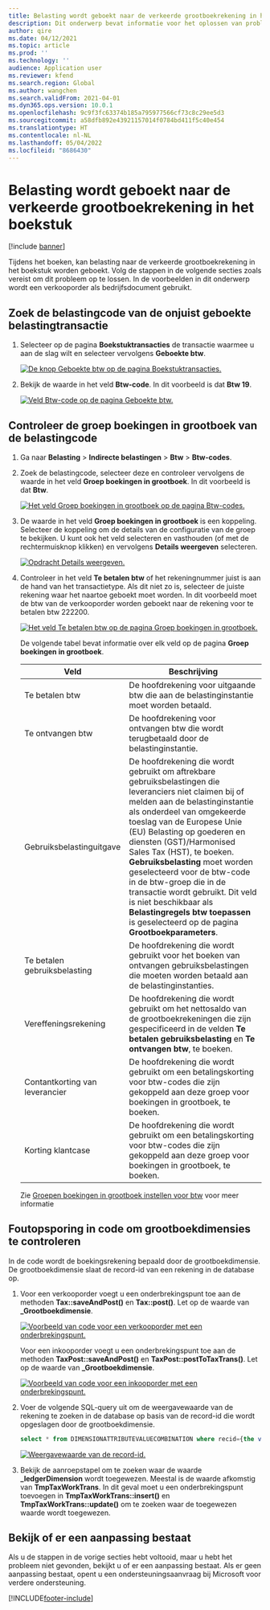 ```yaml
---
title: Belasting wordt geboekt naar de verkeerde grootboekrekening in het boekstuk
description: Dit onderwerp bevat informatie voor het oplossen van problemen die kunnen helpen wanneer belasting is geboekt naar de verkeerde grootboekrekening in het boekstuk.
author: qire
ms.date: 04/12/2021
ms.topic: article
ms.prod: ''
ms.technology: ''
audience: Application user
ms.reviewer: kfend
ms.search.region: Global
ms.author: wangchen
ms.search.validFrom: 2021-04-01
ms.dyn365.ops.version: 10.0.1
ms.openlocfilehash: 9c9f3fc63374b185a795977566cf73c8c29ee5d3
ms.sourcegitcommit: a58dfb892e43921157014f0784bd411f5c40e454
ms.translationtype: HT
ms.contentlocale: nl-NL
ms.lasthandoff: 05/04/2022
ms.locfileid: "8686430"
---
```

# <a name="tax-is-posted-to-the-wrong-ledger-account-in-the-voucher"></a>Belasting wordt geboekt naar de verkeerde grootboekrekening in het boekstuk

[!include [banner](../includes/banner.md)]

Tijdens het boeken, kan belasting naar de verkeerde grootboekrekening in het boekstuk worden geboekt. Volg de stappen in de volgende secties zoals vereist om dit probleem op te lossen. In de voorbeelden in dit onderwerp wordt een verkooporder als bedrijfsdocument gebruikt.

## <a name="find-the-tax-code-of-the-incorrectly-posted-tax-transaction"></a>Zoek de belastingcode van de onjuist geboekte belastingtransactie

1. Selecteer op de pagina **Boekstuktransacties** de transactie waarmee u aan de slag wilt en selecteer vervolgens **Geboekte btw**.

    [![De knop Geboekte btw op de pagina Boekstuktransacties.](./media/tax-posted-to-wrong-ledger-account-Picture1.png)](./media/tax-posted-to-wrong-ledger-account-Picture1.png)

2. Bekijk de waarde in het veld **Btw-code**. In dit voorbeeld is dat **Btw 19**.

    [![Veld Btw-code op de pagina Geboekte btw.](./media/tax-posted-to-wrong-ledger-account-Picture2.png)](./media/tax-posted-to-wrong-ledger-account-Picture2.png)

## <a name="check-the-ledger-posting-group-of-the-tax-code"></a>Controleer de groep boekingen in grootboek van de belastingcode

1. Ga naar **Belasting** \> **Indirecte belastingen** \> **Btw** \> **Btw-codes**.
2. Zoek de belastingcode, selecteer deze en controleer vervolgens de waarde in het veld **Groep boekingen in grootboek**. In dit voorbeeld is dat **Btw**.

    [![Het veld Groep boekingen in grootboek op de pagina Btw-codes.](./media/tax-posted-to-wrong-ledger-account-Picture3.png)](./media/tax-posted-to-wrong-ledger-account-Picture3.png)

3. De waarde in het veld **Groep boekingen in grootboek** is een koppeling. Selecteer de koppeling om de details van de configuratie van de groep te bekijken. U kunt ook het veld selecteren en vasthouden (of met de rechtermuisknop klikken) en vervolgens **Details weergeven** selecteren.

    [![Opdracht Details weergeven.](./media/tax-posted-to-wrong-ledger-account-Picture4.png)](./media/tax-posted-to-wrong-ledger-account-Picture4.png)

4. Controleer in het veld **Te betalen btw** of het rekeningnummer juist is aan de hand van het transactietype. Als dit niet zo is, selecteer de juiste rekening waar het naartoe geboekt moet worden. In dit voorbeeld moet de btw van de verkooporder worden geboekt naar de rekening voor te betalen btw 222200.

    [![Het veld Te betalen btw op de pagina Groep boekingen in grootboek.](./media/tax-posted-to-wrong-ledger-account-Picture5.png)](./media/tax-posted-to-wrong-ledger-account-Picture5.png)

    De volgende tabel bevat informatie over elk veld op de pagina **Groep boekingen in grootboek**.

    | Veld                  | Beschrijving |
    |------------------------|-------------|
    | Te betalen btw      | De hoofdrekening voor uitgaande btw die aan de belastinginstantie moet worden betaald. |
    | Te ontvangen btw   | De hoofdrekening voor ontvangen btw die wordt terugbetaald door de belastinginstantie. |
    | Gebruiksbelastinguitgave        | De hoofdrekening die wordt gebruikt om aftrekbare gebruiksbelastingen die leveranciers niet claimen bij of melden aan de belastinginstantie als onderdeel van omgekeerde toeslag van de Europese Unie (EU) Belasting op goederen en diensten (GST)/Harmonised Sales Tax (HST), te boeken. **Gebruiksbelasting** moet worden geselecteerd voor de btw-code in de btw-groep die in de transactie wordt gebruikt. Dit veld is niet beschikbaar als **Belastingregels btw toepassen** is geselecteerd op de pagina **Grootboekparameters**. |
    | Te betalen gebruiksbelasting        | De hoofdrekening die wordt gebruikt voor het boeken van ontvangen gebruiksbelastingen die moeten worden betaald aan de belastinginstanties. |
    | Vereffeningsrekening     | De hoofdrekening die wordt gebruikt om het nettosaldo van de grootboekrekeningen die zijn gespecificeerd in de velden **Te betalen gebruiksbelasting** en **Te ontvangen btw**, te boeken. |
    | Contantkorting van leverancier   | De hoofdrekening die wordt gebruikt om een betalingskorting voor btw-codes die zijn gekoppeld aan deze groep voor boekingen in grootboek, te boeken. |
    | Korting klantcase | De hoofdrekening die wordt gebruikt om een betalingskorting voor btw-codes die zijn gekoppeld aan deze groep voor boekingen in grootboek, te boeken. |

    Zie [Groepen boekingen in grootboek instellen voor btw](tasks/set-up-ledger-posting-groups-sales-tax.md) voor meer informatie

## <a name="debug-in-code-to-check-ledger-dimensions"></a>Foutopsporing in code om grootboekdimensies te controleren

In de code wordt de boekingsrekening bepaald door de grootboekdimensie. De grootboekdimensie slaat de record-id van een rekening in de database op.

1. Voor een verkooporder voegt u een onderbrekingspunt toe aan de methoden **Tax::saveAndPost()** en **Tax::post()**. Let op de waarde van **\_Grootboekdimensie**.

    [![Voorbeeld van code voor een verkooporder met een onderbrekingspunt.](./media/tax-posted-to-wrong-ledger-account-Picture6.png)](./media/tax-posted-to-wrong-ledger-account-Picture6.png)

    Voor een inkooporder voegt u een onderbrekingspunt toe aan de methoden **TaxPost::saveAndPost()** en **TaxPost::postToTaxTrans()**. Let op de waarde van **\_Grootboekdimensie**.

    [![Voorbeeld van code voor een inkooporder met een onderbrekingspunt.](./media/tax-posted-to-wrong-ledger-account-Picture7.png)](./media/tax-posted-to-wrong-ledger-account-Picture7.png)

2. Voer de volgende SQL-query uit om de weergavewaarde van de rekening te zoeken in de database op basis van de record-id die wordt opgeslagen door de grootboekdimensie.

    ```sql
    select * from DIMENSIONATTRIBUTEVALUECOMBINATION where recid={the value of _ledgerDimension}
    ```

    [![Weergavewaarde van de record-id.](./media/tax-posted-to-wrong-ledger-account-Picture8.png)](./media/tax-posted-to-wrong-ledger-account-Picture8.png)

3. Bekijk de aanroepstapel om te zoeken waar de waarde **_ledgerDimension** wordt toegewezen. Meestal is de waarde afkomstig van **TmpTaxWorkTrans**. In dit geval moet u een onderbrekingspunt toevoegen in **TmpTaxWorkTrans::insert()** en **TmpTaxWorkTrans::update()** om te zoeken waar de toegewezen waarde wordt toegewezen.

## <a name="determine-whether-customization-exists"></a>Bekijk of er een aanpassing bestaat

Als u de stappen in de vorige secties hebt voltooid, maar u hebt het probleem niet gevonden, bekijkt u of er een aanpassing bestaat. Als er geen aanpassing bestaat, opent u een ondersteuningsaanvraag bij Microsoft voor verdere ondersteuning.

[!INCLUDE[footer-include](../../includes/footer-banner.md)]
